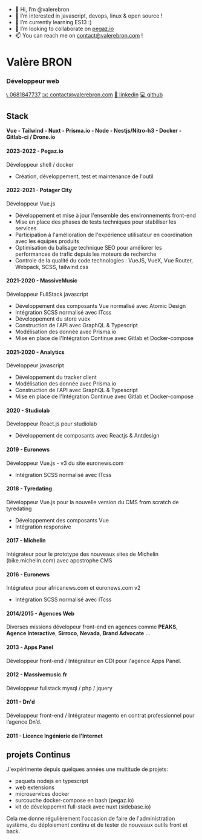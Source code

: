 - 👋 Hi, I’m @valerebron
- 👀 I’m interested in javascript, devops, linux & open source !
- 🌱 I’m currently learning ES13 :)
- 💞️ I’m looking to collaborate on [pegaz.io](https://github.com/valerebron/pegaz)
- 📫 You can reach me on contact@valerebron.com !

<!---
valerebron/valerebron is a ✨ special ✨ repository because its `README.md` (this file) appears on your GitHub profile.
You can click the Preview link to take a look at your changes.
--->

# Valère BRON
### Développeur **web**

  [📞 0681847737](tel:+33681847737)
  [✉️ contact@valerebron.com](mailto:contact@valerebron.com)
  [👔 linkedin](https://www.linkedin.com/in/valere-bron/)
  [💻 github](https://github.com/valerebron)

## **Stack**

**Vue - Tailwind - Nuxt - Prisma.io - Node - Nestjs/Nitro-h3 - Docker - Gitlab-ci / Drone.io**
#### 2023-2022 - **Pegaz.io**

Développeur shell / docker

- Création, développement, test et maintenance de l'outil

#### 2022-2021 - **Potager City**

Développeur Vue.js

- Développement et mise à jour l'ensemble des environnements front-end
- Mise en place des phases de tests techniques pour stabiliser les services
- Participation à l'amélioration de l'expérience utilisateur en coordination avec les équipes produits
- Optimisation du balisage technique SEO pour améliorer les performances de trafic depuis les moteurs de recherche
- Controle de la qualité du code
  technologies :  VueJS, VueX, Vue Router, Webpack, SCSS, tailwind.css

#### 2021-2020 - **MassiveMusic**

Développeur FullStack javascript

- Développement des composants Vue normalisé avec Atomic Design
- Intégration SCSS normalisé avec ITcss
- Développement du store vuex
- Construction de l'API avec GraphQL & Typescript
- Modélisation des donnée avec Prisma.io
- Mise en place de l'Intégration Continue avec Gitlab et Docker-compose

#### 2021-2020 - **Analytics**

Développeur javascript

- Développement du tracker client
- Modélisation des donnée avec Prisma.io
- Construction de l'API avec GraphQL & Typescript
- Mise en place de l'Intégration Continue avec Gitlab et Docker-compose

#### 2020 - **Studiolab**

Développeur React.js pour studiolab

- Développement de composants avec Reactjs & Antdesign

#### 2019 - **Euronews**

Développeur Vue.js - v3 du site euronews.com
- Intégration SCSS normalisé avec ITcss

#### 2018 - **Tyredating**

Développeur Vue.js pour la nouvelle version du CMS from scratch de tyredating
- Développement des composants Vue
- Intégration responsive

#### 2017 - **Michelin**

Intégrateur pour le prototype des nouveaux sites de Michelin (bike.michelin.com) avec apostrophe CMS

#### 2016 - **Euronews**

Intégrateur pour africanews.com et euronews.com v2
- Intégration SCSS normalisé avec ITcss

#### 2014/2015 - **Agences Web**

Diverses missions dévelopeur front-end en agences comme **PEAKS**, **Agence Interactive**, **Sirroco**, **Nevada**, **Brand Advocate** …

#### 2013 - **Apps Panel**

Développeur front-end / Intégrateur en CDI pour l'agence Apps Panel.

#### 2012 - **Massivemusic.fr**

Développeur fullstack mysql / php / jquery

#### 2011 - **Dn'd**

Développeur front-end / Intégrateur magento en contrat professionnel pour l’agence Dn’d.

#### 2011 - **Licence Ingénierie de l’Internet**

## projets **Continus**

J'expérimente depuis quelques années une multitude de projets:

* paquets nodejs en typescript
* web extensions
* microservices docker
* surcouche docker-compose en bash (pegaz.io)
* kit de développemnt full-stack avec nuxt (sidebase.io)

Cela me donne régulièrement l'occasion de faire de l'administration système, du déploiement continu et de tester de nouveaux outils front et back.
